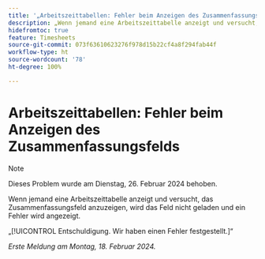 ```yaml
---
title: '„Arbeitszeittabellen: Fehler beim Anzeigen des Zusammenfassungsfelds“'
description: „Wenn jemand eine Arbeitszeittabelle anzeigt und versucht, das Zusammenfassungsfeld anzuzeigen, wird das Feld nicht geladen und ein Fehler wird angezeigt.“
hidefromtoc: true
feature: Timesheets
source-git-commit: 073f63610623276f978d15b22cf4a8f294fab44f
workflow-type: ht
source-wordcount: '78'
ht-degree: 100%

---
```



# Arbeitszeittabellen: Fehler beim Anzeigen des Zusammenfassungsfelds

>[!NOTE]
>
>Dieses Problem wurde am Dienstag, 26. Februar 2024 behoben.

Wenn jemand eine Arbeitszeittabelle anzeigt und versucht, das Zusammenfassungsfeld anzuzeigen, wird das Feld nicht geladen und ein Fehler wird angezeigt.

„[!UICONTROL Entschuldigung. Wir haben einen Fehler festgestellt.]“

_Erste Meldung am Montag, 18. Februar 2024._
